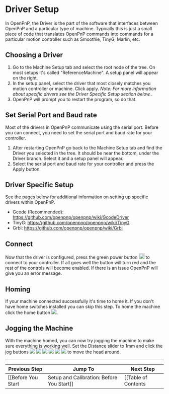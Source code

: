 # Driver Setup

In OpenPnP, the Driver is the part of the software that interfaces between OpenPnP and a particular type of machine. Typically this is just a small piece of code that translates OpenPnP commands into commands for a particular motion controller such as Smoothie, TinyG, Marlin, etc.

## Choosing a Driver

1. Go to the Machine Setup tab and select the root node of the tree. On most setups it's called "ReferenceMachine". A setup panel will appear on the right.
2. In the setup panel, select the driver that most closely matches you motion controller or machine. Click apply.
*Note: For more information about specific drivers see the Driver Specific Setup section below.*.
3. OpenPnP will prompt you to restart the program, so do that.

## Set Serial Port and Baud rate

Most of the drivers in OpenPnP communicate using the serial port. Before you can connect, you need to set the serial port and baud rate for your controller.

1. After restarting OpenPnP go back to the Machine Setup tab and find the Driver you selected in the tree. It should be near the bottom, under the Driver branch. Select it and a setup panel will appear.
2. Select the serial port and baud rate for your controller and press the Apply button.

## Driver Specific Setup

See the pages below for additional information on setting up specific drivers within OpenPnP.

* Gcode (Recommended): https://github.com/openpnp/openpnp/wiki/GcodeDriver
* TinyG: https://github.com/openpnp/openpnp/wiki/TinyG
* Grbl: https://github.com/openpnp/openpnp/wiki/Grbl

## Connect

Now that the driver is configured, press the green power button <img src="https://rawgit.com/openpnp/openpnp/develop/src/main/resources/icons/power_button_on.svg" height="18"> to connect to your controller. If all goes well the button will turn red and the rest of the controls will become enabled. If there is an issue OpenPnP will give you an error message.

## Homing

If your machine connected successfully it's time to home it. If you don't have home switches installed you can skip this step. To home the machine click the home button ![](https://rawgit.com/openpnp/openpnp/develop/src/main/resources/icons/ic_home_black_18px.svg).

## Jogging the Machine

With the machine homed, you can now try jogging the machine to make sure everything is working well. Set the Distance slider to 1mm and click the jog buttons ![](https://rawgit.com/openpnp/openpnp/develop/src/main/resources/icons/ic_arrow_back_black_18px.svg) ![](https://rawgit.com/openpnp/openpnp/develop/src/main/resources/icons/ic_arrow_downward_black_18px.svg) ![](https://rawgit.com/openpnp/openpnp/develop/src/main/resources/icons/ic_arrow_forward_black_18px.svg) ![](https://rawgit.com/openpnp/openpnp/develop/src/main/resources/icons/ic_arrow_upward_black_18px.svg) ![](https://rawgit.com/openpnp/openpnp/develop/src/main/resources/icons/ic_rotate_clockwise_black_18px.svg) ![](https://rawgit.com/openpnp/openpnp/develop/src/main/resources/icons/ic_rotate_counterclockwise_black_18px.svg) to move the head around. 
***

| Previous Step                 | Jump To                 | Next Step                                   |
| ----------------------------- | ----------------------- | ------------------------------------------- |
| [[Before You Start|Setup and Calibration: Before You Start]] | [[Table of Contents|Setup and Calibration]] | [[Top Camera Setup|Setup and Calibration: Top Camera Setup]] |